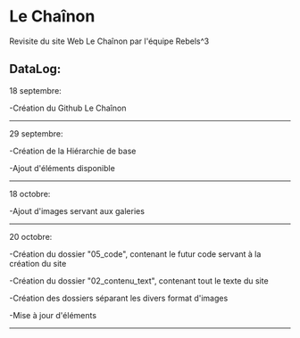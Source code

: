 # Le Chaînon
Revisite du site Web Le Chaînon par l'équipe Rebels^3


DataLog:
----------------------------------------------------

18 septembre: 

-Création du Github Le Chaînon

----------------------------------------------------

29 septembre: 

-Création de la Hiérarchie de base

-Ajout d'éléments disponible

----------------------------------------------------

18 octobre: 

-Ajout d'images servant aux galeries

----------------------------------------------------

20 octobre: 

-Création du dossier "05_code", contenant le futur code servant à la création du site

-Création du dossier "02_contenu_text", contenant tout le texte du site

-Création des dossiers séparant les divers format d'images

-Mise à jour d'éléments

----------------------------------------------------
